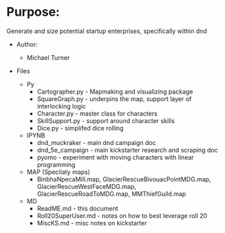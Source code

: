 # Purpose:
Generate and size potential startup enterprises, specifically within dnd 

* Author:
    * Michael Turner

* Files
    * Py
        * Cartographer.py - Mapmaking and visualizing package
        * SquareGraph.py - underpins the map, support layer of interlocking logic
        * Character.py - master class for characters
        * SkillSupport.py - support around character skills
        * Dice.py - simplifed dice rolling
    * IPYNB
        * dnd_muckraker - main dnd campaign doc
        * dnd_5e_campaign - main kickstarter research and scraping doc
        * pyomo - experiment with moving characters with linear programming
    * MAP (Specilaty maps)
        * BinbhaNpecaMill.map, GlacierRescueBivouacPointMDG.map, GlacierRescueWestFaceMDG.map, GlacierRescueRoadToMDG.map, MMThiefGuild.map
    * MD
        * ReadME.md - this document
        * Roll20SuperUser.md - notes on how to best leverage roll 20
        * MiscKS.md - misc notes on kickstarter 
